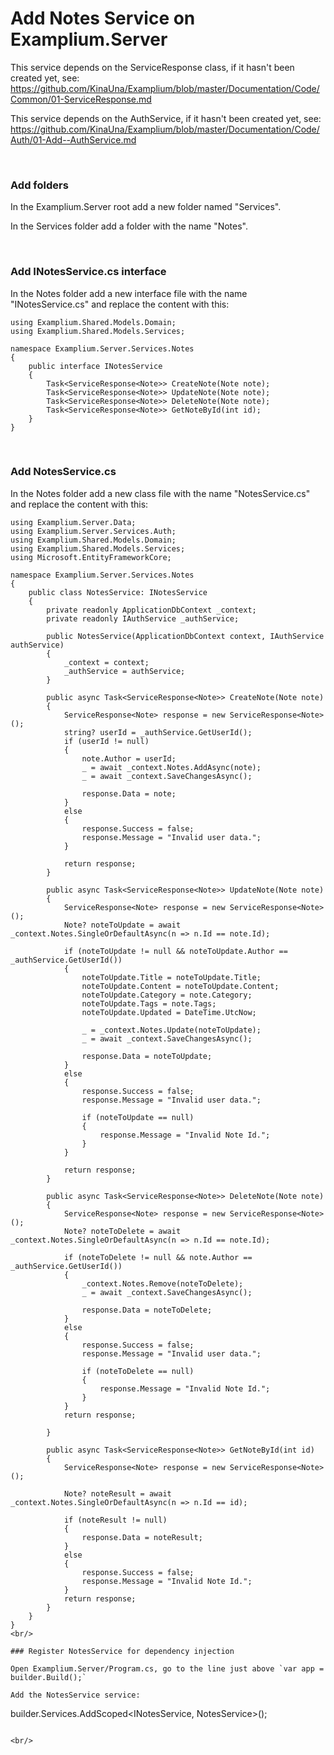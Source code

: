 # Add Notes Service on Examplium.Server

This service depends on the ServiceResponse class, if it hasn't been created yet, see: https://github.com/KinaUna/Examplium/blob/master/Documentation/Code/Common/01-ServiceResponse.md

This service depends on the AuthService, if it hasn't been created yet, see: https://github.com/KinaUna/Examplium/blob/master/Documentation/Code/Auth/01-Add--AuthService.md

<br/>

### Add folders

In the Examplium.Server root add a new folder named "Services".

In the Services folder add a folder with the name "Notes".

<br/>

### Add INotesService.cs interface

In the Notes folder add a new interface file with the name "INotesService.cs" and replace the content with this:
```
using Examplium.Shared.Models.Domain;
using Examplium.Shared.Models.Services;

namespace Examplium.Server.Services.Notes
{
    public interface INotesService
    {
        Task<ServiceResponse<Note>> CreateNote(Note note);
        Task<ServiceResponse<Note>> UpdateNote(Note note);
        Task<ServiceResponse<Note>> DeleteNote(Note note);
        Task<ServiceResponse<Note>> GetNoteById(int id);
    }
}
```

<br/>

### Add NotesService.cs
In the Notes folder add a new class file with the name "NotesService.cs" and replace the content with this:
```
using Examplium.Server.Data;
using Examplium.Server.Services.Auth;
using Examplium.Shared.Models.Domain;
using Examplium.Shared.Models.Services;
using Microsoft.EntityFrameworkCore;

namespace Examplium.Server.Services.Notes
{
    public class NotesService: INotesService
    {
        private readonly ApplicationDbContext _context;
        private readonly IAuthService _authService;

        public NotesService(ApplicationDbContext context, IAuthService authService)
        {
            _context = context;
            _authService = authService;
        }

        public async Task<ServiceResponse<Note>> CreateNote(Note note)
        {
            ServiceResponse<Note> response = new ServiceResponse<Note>();
            string? userId = _authService.GetUserId();
            if (userId != null)
            {
                note.Author = userId;
                _ = await _context.Notes.AddAsync(note);
                _ = await _context.SaveChangesAsync();

                response.Data = note;
            }
            else
            {
                response.Success = false;
                response.Message = "Invalid user data.";
            }
            
            return response;
        }

        public async Task<ServiceResponse<Note>> UpdateNote(Note note)
        {
            ServiceResponse<Note> response = new ServiceResponse<Note>();
            Note? noteToUpdate = await _context.Notes.SingleOrDefaultAsync(n => n.Id == note.Id);

            if (noteToUpdate != null && noteToUpdate.Author == _authService.GetUserId())
            {
                noteToUpdate.Title = noteToUpdate.Title;
                noteToUpdate.Content = noteToUpdate.Content;
                noteToUpdate.Category = note.Category;
                noteToUpdate.Tags = note.Tags;
                noteToUpdate.Updated = DateTime.UtcNow;

                _ = _context.Notes.Update(noteToUpdate);
                _ = await _context.SaveChangesAsync();

                response.Data = noteToUpdate;
            }
            else
            {
                response.Success = false;
                response.Message = "Invalid user data.";

                if (noteToUpdate == null)
                {
                    response.Message = "Invalid Note Id.";
                }
            }

            return response;
        }

        public async Task<ServiceResponse<Note>> DeleteNote(Note note)
        {
            ServiceResponse<Note> response = new ServiceResponse<Note>();
            Note? noteToDelete = await _context.Notes.SingleOrDefaultAsync(n => n.Id == note.Id);
            
            if (noteToDelete != null && note.Author == _authService.GetUserId())
            {
                _context.Notes.Remove(noteToDelete);
                _ = await _context.SaveChangesAsync();

                response.Data = noteToDelete;
            }
            else
            {
                response.Success = false;
                response.Message = "Invalid user data.";

                if (noteToDelete == null)
                {
                    response.Message = "Invalid Note Id.";
                }
            }
            return response;

        }

        public async Task<ServiceResponse<Note>> GetNoteById(int id)
        {
            ServiceResponse<Note> response = new ServiceResponse<Note>();

            Note? noteResult = await _context.Notes.SingleOrDefaultAsync(n => n.Id == id);

            if (noteResult != null)
            {
                response.Data = noteResult;
            }
            else
            {
                response.Success = false;
                response.Message = "Invalid Note Id.";
            }
            return response;
        }
    }
}
<br/>

### Register NotesService for dependency injection

Open Examplium.Server/Program.cs, go to the line just above `var app = builder.Build();` 

Add the NotesService service:
```
builder.Services.AddScoped<INotesService, NotesService>();
```

<br/>
